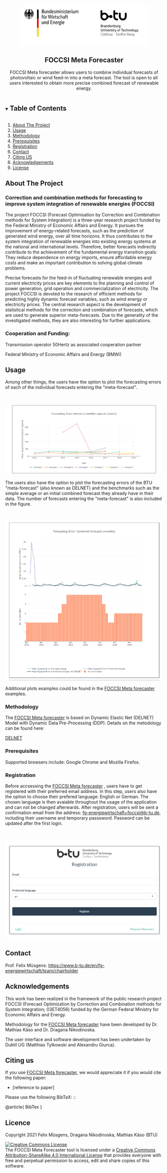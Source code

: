 <!-- PROJECT LOGO -->
<br />
<p align="center">
  <a href="https://github.com/BTU-EnerEcon/FOCCSI">
    <img src="https://github.com/BTU-EnerEcon/FOCCSI/blob/main/images/logo.PNG" alt="Logo">
  </a>

  <h2 align="center">FOCCSI Meta Forecaster</h2>

  <p align="center">
FOCCSI Meta forecaster allows users to combine individual forecasts of photovoltaic or wind feed-in into a meta forecast. The tool is open to all users interested to obtain more precise combined forecast of renewable energy.
  </p>
</p>


<!-- TABLE OF CONTENTS -->
<details open="open">
  <summary><h2 style="display: inline-block">Table of Contents</h2></summary>
  <ol>
    <li><a href="#about-the-project">About The Project</a></li>
    <li><a href="#usage">Usage</a></li>
    <li><a href="#Methodology">Methodology</a></li></li>
    <li><a href="#prerequisites">Prerequisites</a></li></li>
    <li><a href="#registration">Registration</a></li></li>
    <li><a href="#contact">Contact</a></li>
    <li><a href="#citing-us">Citing US</a></li>
    <li><a href="#acknowledgements">Acknowledgements</a></li>
    <li><a href="#license">License</a></li>
  </ol>
</details>


<!-- ABOUT THE PROJECT -->
## About The Project

### Correction and combination methods for forecasting to improve system integration of renewable energies (FOCCSI)

The project FOCCSI (Forecast Optimisation by Correction and Combination methods for System Integration) is a three-year research project funded by the Federal Ministry of Economic Affairs and Energy. It pursues the improvement of energy-related forecasts, such as the prediction of generated wind energy, over all time horizons. It thus contributes to the system integration of renewable energies into existing energy systems at the national and international levels. Therefore, better forecasts indirectly contribute to the achievement of the fundamental energy transition goals: They reduce dependence on energy imports, ensure affordable energy costs and make an important contribution to solving global climate problems.

Precise forecasts for the feed-in of fluctuating renewable energies and current electricity prices are key elements to the planning and control of power generation, grid operation and commercialization of electricity. The project FOCCSI is devoted to the research of efficient methods for predicting highly dynamic forecast variables, such as wind energy or electricity prices. The central research aspect is the development of statistical methods for the correction and combination of forecasts, which are used to generate superior meta-forecasts. Due to the generality of the investigated methods, they are also interesting for further applications.

### Cooperation and Funding: 

Transmission operator 50Hertz as associated cooperation partner

Federal Ministry of Economic Affairs and Energy (BMWi)

<!-- USAGE EXAMPLES -->
## Usage

Among other things, the users have the option to plot the forecasting errors of each of the individual forecasts entering the "meta-forecast".

<!-- Teaser Image 1 -->
<br />
<p align="center">
    <img src="https://github.com/BTU-EnerEcon/FOCCSI/blob/main/images/Teaser charts.png" alt="Logo">
  </a>

  <p align="center">
 
 The users also have the option to plot the forecasting errors of the BTU "meta-forecast" (also known as DELNET) and the benchmarks such as the simple average or an initial combined forecast they already have in their data. The number of forecasts entering the "meta-forecast" is also included in the figure.
 
  <!-- Teaser Image 2 -->
<br />
<p align="center">
    <img src="https://github.com/BTU-EnerEcon/FOCCSI/blob/main/images/teaser chart 2.png" alt="Logo">
  </a>

  <p align="center">

Additional plots examples could be found in the [FOCCSI Meta forecaster](https://nb5.ew.tu-cottbus.de/) examples.

<!-- Methodology -->
### Methodology

The [FOCCSI Meta forecaster](https://nb5.ew.tu-cottbus.de/)  is based on Dynamic Elastic Net (DELNET) Model with Dynamic Data Pre-Processing (DDP). Details on the metodology can be found here:

[DELNET](https://github.com/BTU-EnerEcon/FOCCSI/blob/main/Nikodinoska_DELNET.pdf)

<!-- Prerequisites -->
### Prerequisites

Supported browsers include: Google Chrome and Mozilla Firefox.

<!-- USAGE EXAMPLES -->
### Registration

Before accsessing the [FOCCSI Meta forecaster](https://nb5.ew.tu-cottbus.de/) , users have to get registered with their preferred email address. In this step, users also have the option to choose their prefered language: English or German. The chosen language is then avaiable throughout the usage of the application and can not be changed afterwards. After registration, users will be sent a confirmation email from the address: fg-energiewirtschaft+foccsi@b-tu.de, including their username and temporary passsword. Password can be updated after the first login. 

<!-- Registration Image -->
<br />
<p align="center">
    <img src="https://github.com/BTU-EnerEcon/FOCCSI/blob/main/images/registration.png" alt="Logo">
  </a>

  <p align="center">


<!-- CONTACT -->
## Contact

Prof. Felix Müsgens: https://www.b-tu.de/en/fg-energiewirtschaft/team/chairholder

<!-- ACKNOWLEDGEMENTS -->
## Acknowledgements

This work has been realized in the framework of the public research project FOCCSI (Forecast Optimization by Correction and Combination methods for System Integration; 03ET4056) funded by the German Federal Ministry for Economic Affairs and Energy. 

Methodology for the [FOCCSI Meta forecaster](https://nb5.ew.tu-cottbus.de/)  have been developed by Dr. Mathias Käso and Dr. Dragana Nikodinoska.

The user interface and software development has been undertaken by Duktil UG (Matthias Tylkowski and Alexandru Giurca).

## Citing us

If you use [FOCCSI Meta forecaster](https://nb5.ew.tu-cottbus.de/), we would appreciate it if you would cite the following paper:

* [reference to paper]

Please use the following BibTeX: ::

   @article{
   BibTex
   }

## Licence

Copyright 2021 Felix Müsgens, Dragana Nikodinoska, Mathias Käso (BTU)

<a rel="license" href="http://creativecommons.org/licenses/by-sa/4.0/"><img alt="Creative Commons License" style="border-width:0" src="https://i.creativecommons.org/l/by-sa/4.0/88x31.png" /></a><br />The FOCCSI Meta Forecaster tool is licensed under a <a rel="license" href="http://creativecommons.org/licenses/by-sa/4.0/">Creative Commons Attribution-ShareAlike 4.0 International License</a> that provides everyone with free and perpetual permission to access, edit and share copies of this software.
